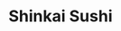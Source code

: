 ---
layout: place
title: Shinkai Sushi
permalink: /california/dublin/shinkai-sushi.html
stateAbbr: CA
stateName: California
cityName: Dublin
seo:
  type: restaurant
  links: null
place_id: ChIJU0jqKwDpj4ARlNbiJegzYL8
photos:
  - name: >-
      places/ChIJU0jqKwDpj4ARlNbiJegzYL8/photos/AeeoHcL4S_wndTAl9c7hry-DMjAOyFT9NqWOHjnAhqCiY_6BIp9ErLXHLk4RlTea0wznu42LgtJwJV_KKxL4bCm9_ZywdMldfD6k9EZw166og0uOR5oaGVVyltxA-L38NKEIpfLAOFIaIr745HfxNeP-e7NZro_IIj3JtGfzoHTIoZDWmmhiM2oMOAi8pTbRSp_Vi7iam98hwR2VAOYM4WM4vJ7PoRn4PvBOQBh5VHk7Zkx-BCF1sKQ4UzChdULf6mC1ak3mWA2s3M2xM7VBZaDe-UHQXgcC14zx4RNQofpMShcX-g
    widthPx: 2048
    heightPx: 1459
    authorAttributions:
      - displayName: Shinkai Sushi
        uri: https://maps.google.com/maps/contrib/101098817492650077926
        photoUri: >-
          https://lh3.googleusercontent.com/a/ACg8ocJa5kieN_IwtyecMH8lU3RED3K3npNK2m3HVp8pKm8-yFt3jw=s100-p-k-no-mo
    flagContentUri: >-
      https://www.google.com/local/imagery/report/?cb_client=maps_api_places.places_api&image_key=!1e10!2sAF1QipPjx446Yh-bxWLTq_S0PmoLjdxDKQ91wZCuAabu&hl=en-US
    googleMapsUri: >-
      https://www.google.com/maps/place//data=!3m4!1e2!3m2!1sAF1QipPjx446Yh-bxWLTq_S0PmoLjdxDKQ91wZCuAabu!2e10!4m2!3m1!1s0x808fe9002bea4853:0xbf6033e825e2d694
  - name: >-
      places/ChIJU0jqKwDpj4ARlNbiJegzYL8/photos/AeeoHcI4UwNPH_risnRgQMptFsPWfmBznHmtwQik27QJROxKauJ6a3-xxyLrttNDT6d5UdGjn0pzBzJwFNpL7pzhSt15m45ywhWURzuPjSCkCCt4nkI97t_RsMc63LnLTWscowgoJ40cgZj40768Ja03FE6vsIct8isl-JvQcrBMwf-e0_XOVxJFbuQMxvDUq6N5kVz6fUlzAk6UoS1gki-TXAoStb3u2uZncJRky6ifo-b9OAGrdnSHDUUMUr3d8M033Mg9hewvcMeiIHz4z90yxYHxoUoJYtU0oiKhUPVoIa1d1A
    widthPx: 4800
    heightPx: 3200
    authorAttributions:
      - displayName: Shinkai Sushi
        uri: https://maps.google.com/maps/contrib/101098817492650077926
        photoUri: >-
          https://lh3.googleusercontent.com/a/ACg8ocJa5kieN_IwtyecMH8lU3RED3K3npNK2m3HVp8pKm8-yFt3jw=s100-p-k-no-mo
    flagContentUri: >-
      https://www.google.com/local/imagery/report/?cb_client=maps_api_places.places_api&image_key=!1e10!2sAF1QipNoXySZOXlErsAL-SQ2t_N8q5Iy6HVVRarnnCwp&hl=en-US
    googleMapsUri: >-
      https://www.google.com/maps/place//data=!3m4!1e2!3m2!1sAF1QipNoXySZOXlErsAL-SQ2t_N8q5Iy6HVVRarnnCwp!2e10!4m2!3m1!1s0x808fe9002bea4853:0xbf6033e825e2d694
  - name: >-
      places/ChIJU0jqKwDpj4ARlNbiJegzYL8/photos/AeeoHcJRcTAm6aFaUL3P3YAQrOWWPeclZiriFu2-0Gz2ZZDNkf1XjL_zcLhlHkMqsxxoCRbl_EqCwFwFusbGUPlCkNKPosNGiX_uD1oHqRsGOD-7n0lCp08W-0tjBgpVxJ8cOcMOB0Ul8vJubAoG6Hr5uiKQrSpbfBdd-aGspIk3Uk9SJjMCr72Ul6FpGFRpxQXGXWgfwcKWxXfeL6KgThadHW4ugr0374vgMGaE4wMA6O7Upi9D00xTWoXLY4Pg7Grp1XL4mZGrv0LsRSYnhyHIGZBopOFLyF708wMtlS-lN0U6Ug
    widthPx: 3024
    heightPx: 3029
    authorAttributions:
      - displayName: Shinkai Sushi
        uri: https://maps.google.com/maps/contrib/101098817492650077926
        photoUri: >-
          https://lh3.googleusercontent.com/a/ACg8ocJa5kieN_IwtyecMH8lU3RED3K3npNK2m3HVp8pKm8-yFt3jw=s100-p-k-no-mo
    flagContentUri: >-
      https://www.google.com/local/imagery/report/?cb_client=maps_api_places.places_api&image_key=!1e10!2sAF1QipPePPCjd-P6WnLlnnn9uUAuSXZeOdnryDEWe631&hl=en-US
    googleMapsUri: >-
      https://www.google.com/maps/place//data=!3m4!1e2!3m2!1sAF1QipPePPCjd-P6WnLlnnn9uUAuSXZeOdnryDEWe631!2e10!4m2!3m1!1s0x808fe9002bea4853:0xbf6033e825e2d694
  - name: >-
      places/ChIJU0jqKwDpj4ARlNbiJegzYL8/photos/AeeoHcK0JbiM9EQL_imGi1EkSqrP2XuWSuNkTIXj_jDvxS2qab7hIvFBwWy08dexfFwAx61kwVlOaB4hP97EUXoXS_pbdLN32cgxSnjiUOMnnagLli9f-nHZO-zQdP0OBfWKN-VOnEbsslmejbJvc8r4NK1xEnTQsArXhmM70QvCDpxnaWNIqPxRA4fl1VUT0Ix6ZayrDdrfic6U8pBuDhnCJDfnm9PozPZSoHx9GULSbNiL_dVEGJgymGpZBkiN-tj-X22sp4HgrksPRSbJuNS51oOad0p6w3UOCW4kh_GFb_RCZo8xn_XuVKMaj_ylCYue_C41En7lp5KXNeYsZvvbLyiA1bRF7q8fiTtlQM_1hF-WWkliVUA5jRrDUlZEu1QzaiD9TFpB15ohuGQ1FhH02j5c3FzN61-WRVFo4i2rT71JfQ
    widthPx: 4800
    heightPx: 3191
    authorAttributions:
      - displayName: Carmen Luo
        uri: https://maps.google.com/maps/contrib/107741246486154914841
        photoUri: >-
          https://lh3.googleusercontent.com/a-/ALV-UjW3QY17iHUKZXIfM0wZjulkgV7CWR_FNf18MbX5F5mXzShToMc=s100-p-k-no-mo
    flagContentUri: >-
      https://www.google.com/local/imagery/report/?cb_client=maps_api_places.places_api&image_key=!1e10!2sCIHM0ogKEICAgICPiO_bIg&hl=en-US
    googleMapsUri: >-
      https://www.google.com/maps/place//data=!3m4!1e2!3m2!1sCIHM0ogKEICAgICPiO_bIg!2e10!4m2!3m1!1s0x808fe9002bea4853:0xbf6033e825e2d694
  - name: >-
      places/ChIJU0jqKwDpj4ARlNbiJegzYL8/photos/AeeoHcK32tPNMht8XMAw6yK0SrGnBj2cyYdkrqBS7kz1Wp6hrWI5d6dvCbZM621tuTRE_mmRO4Au1V74TXeI2aTGkNsbY5nu1WbvZI9b2gCzjeDhhFSiA7sla5RwRSgFdfS7oRbZOCfDQ2edi10OSShylt1uYkPEZ_pANrOgWWngkkHRrvG2CenlIvMO6LCLR_0MbYVOLQhL67d3l_lllRUkyFbf0n_uPASzZ_oAj3466Tl8zrgL4E46f8NMfWbRpV2GbeZmrO8i2FpNkVaiIiwmtCQ1hAqI2rkPP-2Zkq8JasPMnDzrJo_2nuesIjKjisAM-Kz98krm5SlqGm2hDlayfjk-Heb2_MXE_T8xplN0osMNVzIV1eUcs_ICqoHHax5s6X0X2b21yVv5u0BvL7WUKYjXBa9Z58RcI5JQ-MWD1SZkPVHn
    widthPx: 3600
    heightPx: 4800
    authorAttributions:
      - displayName: Troy Mitchell
        uri: https://maps.google.com/maps/contrib/102148317715626914328
        photoUri: >-
          https://lh3.googleusercontent.com/a-/ALV-UjUQJgW3nxWH_3OI58qxe9LmkcZl1tiMk61Orer--EutE5o_IaQ=s100-p-k-no-mo
    flagContentUri: >-
      https://www.google.com/local/imagery/report/?cb_client=maps_api_places.places_api&image_key=!1e10!2sCIHM0ogKEICAgICP-ZDgtgE&hl=en-US
    googleMapsUri: >-
      https://www.google.com/maps/place//data=!3m4!1e2!3m2!1sCIHM0ogKEICAgICP-ZDgtgE!2e10!4m2!3m1!1s0x808fe9002bea4853:0xbf6033e825e2d694
  - name: >-
      places/ChIJU0jqKwDpj4ARlNbiJegzYL8/photos/AeeoHcKxjQnNugdg7-Jmpql4_QFdV6GxpDSRHzsVcNNc93c9GZjKC9lzXo_X2STuhKrHoq0-l3_Da7tvfonXtHZb2CAhYehqLX2_K8n7cl1rIRhvXr51vschWuwKdeA3AoQ5TdlAPCLMyppTY0tlpdmJocs1xGnyvGY35iIoxKPixWCNxu3G3mkyusq5cH3phke6-yjs-NKyq6hRNqD7am5t5D0Ji3zh1QCzebjs1B2qQOdsDDmwm0_Sxc_EeFJ-czIy2XvbIU-ewlJAzLGG3Op7eO1UOu_pFRK8Wf5qpkCVwCfpOg
    widthPx: 2048
    heightPx: 1365
    authorAttributions:
      - displayName: Shinkai Sushi
        uri: https://maps.google.com/maps/contrib/101098817492650077926
        photoUri: >-
          https://lh3.googleusercontent.com/a/ACg8ocJa5kieN_IwtyecMH8lU3RED3K3npNK2m3HVp8pKm8-yFt3jw=s100-p-k-no-mo
    flagContentUri: >-
      https://www.google.com/local/imagery/report/?cb_client=maps_api_places.places_api&image_key=!1e10!2sAF1QipN6g9xzF9Al5Mw-hpZQm7KLQgXIG0ZZ_T1Kqs1D&hl=en-US
    googleMapsUri: >-
      https://www.google.com/maps/place//data=!3m4!1e2!3m2!1sAF1QipN6g9xzF9Al5Mw-hpZQm7KLQgXIG0ZZ_T1Kqs1D!2e10!4m2!3m1!1s0x808fe9002bea4853:0xbf6033e825e2d694
  - name: >-
      places/ChIJU0jqKwDpj4ARlNbiJegzYL8/photos/AeeoHcK56w8skbjSrsq42nDjt2EKLKtudDC7ZvNeqBxuRBRP8FhbpPjVPcAwqUQsnRGKrZ2uvljIMCrYLCODqwRRUC7od9pp6BTkBOtmfzm0b2owE259xNNp84aG5uwx-u4_95l41ocfQM9RV8oiNn892_TFX5YSPq3izQsiSCzO8J41AcQYtpu1pik_N2KmXiJOaYPQDIPKKjcuWttMct0HOlsNPxByRP20-LXyogHjqZzGqq3XYBb3sjxP9dDLg39b6WKuabY-hT80pJc7qOSXqxjZP6GlBFGSnzcreCCozbgWkBzve6Dllo9PSmjfW-tk3Un6hL1WfOKucq1AoiY-SbbBYJSglv9NBSYbEo9OOoDENfo_n-aP_ljn4U4oM5tbABTDKMhZJOzDeHzE33wO_F49NfJ8u5wL8d0KzzP__K0
    widthPx: 3024
    heightPx: 4032
    authorAttributions:
      - displayName: Pinkie Ranckey
        uri: https://maps.google.com/maps/contrib/117239494563779781813
        photoUri: >-
          https://lh3.googleusercontent.com/a-/ALV-UjXX2W-X6mI-nYEXDey5Rpmh4aRSwqQ4UFwP1dHUyELzq5CgCQ=s100-p-k-no-mo
    flagContentUri: >-
      https://www.google.com/local/imagery/report/?cb_client=maps_api_places.places_api&image_key=!1e10!2sCIHM0ogKEICAgICP6fP5Eg&hl=en-US
    googleMapsUri: >-
      https://www.google.com/maps/place//data=!3m4!1e2!3m2!1sCIHM0ogKEICAgICP6fP5Eg!2e10!4m2!3m1!1s0x808fe9002bea4853:0xbf6033e825e2d694
  - name: >-
      places/ChIJU0jqKwDpj4ARlNbiJegzYL8/photos/AeeoHcIXuiC4xDKOFtoPbW2kK_HY28LZ5xw4YwAGerkNi1YwV7ktCLsDKjoIRs9sdzw3ErQEWSsXAJNSrxmRBLjK6gIu6vRA2YYG9SvpuWewNFRNkekDASqyv1Zg6c-7co97a-jWB1WgNl0wXFlB7xSywrOdSWNpTlTkB9bGqVZU0-vJTSeneSe7txTbQAb4BbDFzwHfZUuIKmuknjrBgtDt8x6r7D3NbpLkLxiazfp63xKISxsohh5phh_JZ8IkrEyNDiv2ZzgRZXwN6hU8QYAxIYta7wmFOyOaDHwT3v_r3Bp3DYyOTHJ89gBcHLY2VCjiAQHIEaOUz5Y2tli-J1sa-8SiTo8Oo1xuB5AJ23iri_5v_CAJj_BBQ7n9htaOsnXvsUFvmvhrePgRB5DqSiLx6XuPQKXzjaxF9T4AUvvgGPCSYzMH
    widthPx: 1920
    heightPx: 1280
    authorAttributions:
      - displayName: Carmen Luo
        uri: https://maps.google.com/maps/contrib/107741246486154914841
        photoUri: >-
          https://lh3.googleusercontent.com/a-/ALV-UjW3QY17iHUKZXIfM0wZjulkgV7CWR_FNf18MbX5F5mXzShToMc=s100-p-k-no-mo
    flagContentUri: >-
      https://www.google.com/local/imagery/report/?cb_client=maps_api_places.places_api&image_key=!1e10!2sCIHM0ogKEICAgICPiO_bkgE&hl=en-US
    googleMapsUri: >-
      https://www.google.com/maps/place//data=!3m4!1e2!3m2!1sCIHM0ogKEICAgICPiO_bkgE!2e10!4m2!3m1!1s0x808fe9002bea4853:0xbf6033e825e2d694
  - name: >-
      places/ChIJU0jqKwDpj4ARlNbiJegzYL8/photos/AeeoHcJqXczODR3B-1-ESBON8NaYSpJg8qs3oCpWOEIDMuovCvvP0HBehcNn0XE2GoztS9u0DHiLu-DFGpIw-hk6uSt5s3fTFiCJuPoDBlLW5J1LSqlvC0XCRWsbPJW-6k8nxw86Jz1U0pgVHQEthFHaWMV672qXlMctlPsDzvOBM0HEumggiSuKaF_4VF-62MyWDczdMvkVLsVI9ShctTSAK4CMScoHRMyRjatg_vCE_uRpMe0lieSiIIzko5SU02sUOQBVfj6SCaxRGJaRMcOr0C_wOjU5mmH406q8HXW33ZdtNLWotFK52pjLAquscgq1QPAKMCIz7TA6p61v_MmNplMO-gEbMyReD8Tx8lEhQjmbsvAnVFWPyQIfSaaGx_0V1koooAbz4HYJTI0-zdmD-emf67WjQXZIzhP_ApgA_5zGdg
    widthPx: 4800
    heightPx: 3191
    authorAttributions:
      - displayName: Carmen Luo
        uri: https://maps.google.com/maps/contrib/107741246486154914841
        photoUri: >-
          https://lh3.googleusercontent.com/a-/ALV-UjW3QY17iHUKZXIfM0wZjulkgV7CWR_FNf18MbX5F5mXzShToMc=s100-p-k-no-mo
    flagContentUri: >-
      https://www.google.com/local/imagery/report/?cb_client=maps_api_places.places_api&image_key=!1e10!2sCIHM0ogKEICAgICPiO_bQg&hl=en-US
    googleMapsUri: >-
      https://www.google.com/maps/place//data=!3m4!1e2!3m2!1sCIHM0ogKEICAgICPiO_bQg!2e10!4m2!3m1!1s0x808fe9002bea4853:0xbf6033e825e2d694
  - name: >-
      places/ChIJU0jqKwDpj4ARlNbiJegzYL8/photos/AeeoHcInPj0SSjupCSNmshat5h5lVxdIXUXn5whCpvd-EGntJv9T1EK8umNcj_vLUUCjSWYcfQXS3UT5dVINDPqIbjsIJqwPs6ENwY0yucA1W1IcaTSj4Ews6C9uCb-xWTVy5XZx-lTMwiQ92RI3gYlrpfVYYqsE7GfANCcqvEo5l8iPBsgAj95jxcZGcj4Xrq70iOsDZR7Pm4RieSCbTXF2pdq8QPwUR_M5judoWguGJeqWcYBCM6xbLQELxAcVsuSgH7Nw_JSHzXmIJwQA61-t25FOl79KDEOQ9NI-1jLl33KmvJK2HcmxxBixwKrCY0LHT7422O_D5arMPVXcBreEd2iMQM9869opC7RZV9cpB5NdfmrTmUT1dlhUsifm1Qfhk8Fz-wQVqJ2ZieaeQhuI0uKMevx_N5JOzWhKdToAZiIvUng
    widthPx: 4800
    heightPx: 3191
    authorAttributions:
      - displayName: Carmen Luo
        uri: https://maps.google.com/maps/contrib/107741246486154914841
        photoUri: >-
          https://lh3.googleusercontent.com/a-/ALV-UjW3QY17iHUKZXIfM0wZjulkgV7CWR_FNf18MbX5F5mXzShToMc=s100-p-k-no-mo
    flagContentUri: >-
      https://www.google.com/local/imagery/report/?cb_client=maps_api_places.places_api&image_key=!1e10!2sCIHM0ogKEICAgICPiO_bwgE&hl=en-US
    googleMapsUri: >-
      https://www.google.com/maps/place//data=!3m4!1e2!3m2!1sCIHM0ogKEICAgICPiO_bwgE!2e10!4m2!3m1!1s0x808fe9002bea4853:0xbf6033e825e2d694
address: '4288 Dublin Blvd #109, Dublin, CA 94568, USA'
street: '4288 Dublin Blvd #109'
city: Dublin
state: CA
zip: '94568'
country: USA
neighborhood: null
latitude: '37.704593'
longitude: '-121.875729'
accessibility_options:
  wheelchairAccessibleParking: true
  wheelchairAccessibleEntrance: true
  wheelchairAccessibleSeating: true
business_status: OPERATIONAL
name: Shinkai Sushi
google_maps_links:
  directionsUri: >-
    https://www.google.com/maps/dir//''/data=!4m7!4m6!1m1!4e2!1m2!1m1!1s0x808fe9002bea4853:0xbf6033e825e2d694!3e0
  placeUri: https://maps.google.com/?cid=13790079131169511060
  writeAReviewUri: >-
    https://www.google.com/maps/place//data=!4m3!3m2!1s0x808fe9002bea4853:0xbf6033e825e2d694!12e1
  reviewsUri: >-
    https://www.google.com/maps/place//data=!4m4!3m3!1s0x808fe9002bea4853:0xbf6033e825e2d694!9m1!1b1
  photosUri: >-
    https://www.google.com/maps/place//data=!4m3!3m2!1s0x808fe9002bea4853:0xbf6033e825e2d694!10e5
primary_type: Restaurant
opening_hours:
  regular: null
  current: null
secondary_opening_hours:
  regular:
    weekdayDescriptions: null
    type: null
  current:
    weekdayDescriptions: null
    type: null
phone: null
price_level: null
price_range: null
rating: null
rating_count: 0
website: null
description: >-
  Explore Shinkai Sushi in Dublin, CA$$$Shinkai Sushi in Dublin, CA, stands out
  as a premier spot for authentic Japanese cuisine, offering fresh seafood and
  expertly crafted rolls that capture the essence of traditional flavors. This
  cozy sushi restaurant delights diners with its array of tempura and sashimi
  options, emphasizing high-quality ingredients that highlight the art of
  Japanese dining. The welcoming atmosphere makes it an ideal choice for those
  seeking sushi restaurants near them, with accessible features like
  wheelchair-friendly seating enhancing the overall experience. Whether you're
  in the mood for a quick bite or a relaxed meal, the attention to detail in
  every dish ensures a memorable visit that keeps locals coming back for more.
generative_summary: >-
  Explore Shinkai Sushi in Dublin, CA$$$Shinkai Sushi in Dublin, CA, stands out
  as a premier spot for authentic Japanese cuisine, offering fresh seafood and
  expertly crafted rolls that capture the essence of traditional flavors. This
  cozy sushi restaurant delights diners with its array of tempura and sashimi
  options, emphasizing high-quality ingredients that highlight the art of
  Japanese dining. The welcoming atmosphere makes it an ideal choice for those
  seeking sushi restaurants near them, with accessible features like
  wheelchair-friendly seating enhancing the overall experience. Whether you're
  in the mood for a quick bite or a relaxed meal, the attention to detail in
  every dish ensures a memorable visit that keeps locals coming back for more.
generative_disclosure: Summarized by AI using the Grok-3-Mini model.
reviews: null
review_summary: >-
  Insights from Recent Feedback$$$Visitors often rave about the fresh and
  flavorful sushi selections at this spot, making it a go-to for anyone craving
  top-rated Japanese eats nearby. Many appreciate how the tempura and sashimi
  bring a genuine taste of Japan, with comments highlighting the quality that
  stands out in the area. The staff's friendly vibe and attentive service add to
  the charm, creating a warm environment that's perfect for casual outings or
  group gatherings. Overall, it's clear that folks enjoy the inviting
  atmosphere, though as with any place, experiences can vary based on personal
  tastes, keeping things reliably positive for sushi enthusiasts.
review_disclosure: Summarized by AI using the Grok-3-Mini model.
parking_options: null
payment_options: null
allow_dogs: null
curbside_pickup: null
delivery: null
dine_in: null
good_for_children: null
good_for_groups: null
good_for_sports: null
live_music: null
menu_for_children: null
outdoor_seating: null
reservable: null
restroom: null
serves_beer: null
serves_breakfast: null
serves_brunch: null
serves_cocktails: null
serves_coffee: null
serves_dinner: null
serves_dessert: null
serves_lunch: null
serves_vegetarian_food: null
serves_wine: null
takeout: null
update_category: pro
places_description: null

---